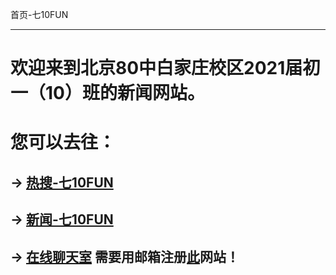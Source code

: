 首页-七10FUN

-------------

# 欢迎来到北京80中白家庄校区2021届初一（10）班的新闻网站。

# 您可以去往：

## -> [热搜-七10FUN](https://7jfun.github.io/rs)

## -> [新闻-七10FUN](https://7jfun.github.io/news)

## -> [在线聊天室](https://7jfun.github.io/talk) 需要用邮箱注册[此](https://github.com)网站！
